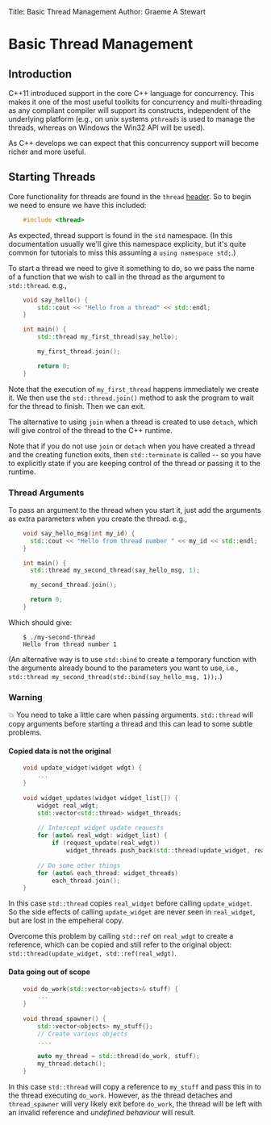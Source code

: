 Title: Basic Thread Management
Author: Graeme A Stewart

Basic Thread Management
=======================

Introduction
------------

C++11 introduced support in the core C++ language for
concurrency. This makes it one of the most useful toolkits for
concurrency and multi-threading as any compliant compiler will support
its constructs, independent of the underlying platform (e.g., on 
unix systems `pthreads` is used to manage the threads, whereas on
Windows the Win32 API will be used).

As C++ develops we can expect that this concurrency support will
become richer and more useful.

Starting Threads
----------------

Core functionality for threads are found in the `thread` 
[header](http://www.cplusplus.com/reference/thread/). So to
begin we need to ensure we have this included:

```cpp
	#include <thread>
```

As expected, thread support is found in the `std` namespace. (In this
documentation usually we'll give this namespace explicity, but it's
quite common for tutorials to miss this assuming a 
`using namespace std;`.)

To start a thread we need to give it something to do, so we pass the
name of a function that we wish to call in the thread as the argument
to `std::thread`. e.g.,

```cpp
	void say_hello() {
		std::cout << "Hello from a thread" << std::endl;
	}

	int main() {
		std::thread my_first_thread(say_hello);

		my_first_thread.join();

		return 0;
	}
```

Note that the execution of `my_first_thread` happens immediately we
create it. We then use the `std::thread.join()` method to ask the
program to wait for the thread to finish. Then we can exit.

The alternative to using `join` when a thread is created to use `detach`,
which will give control of the thread to the C++ runtime.

Note that if you do not use `join` or `detach` when you have created a
thread and the creating function exits, then `std::terminate` is
called -- so you have to explicitly state if you are keeping control
of the thread or passing it to the runtime.

### Thread Arguments ###

To pass an argument to the thread when you start it, just add the
arguments as extra parameters when you create the thread. e.g.,

```cpp
	void say_hello_msg(int my_id) {
	  std::cout << "Hello from thread number " << my_id << std::endl;
	}

	int main() {
	  std::thread my_second_thread(say_hello_msg, 1);

	  my_second_thread.join();

	  return 0;
	}
```

Which should give:

```
	$ ./my-second-thread
	Hello from thread number 1
```

(An alternative way is to use `std::bind` to create a temporary
function with the arguments already bound to the parameters you want to use,
i.e., `std::thread my_second_thread(std::bind(say_hello_msg, 1));`.)

### Warning ###

:boom: You need to take a little care when passing arguments. `std::thread`
will copy arguments before starting a thread and this can lead to some
subtle problems.

#### Copied data is not the original ####

```cpp
	void update_widget(widget wdgt) {
		...
    }
    
    void widget_updates(widget widget_list[]) {
		widget real_wdgt;
		std::vector<std::thread> widget_threads;
		
		// Intercept widget update requests
		for (auto& real_wdgt: widget_list) {
			if (request_update(real_wdgt))
				widget_threads.push_back(std::thread(update_widget, real_wdgt));
		
		// Do some other things
		for (auto& each_thread: widget_threads)
			each_thread.join();
	}
```

In this case `std::thread` copies `real_widget` before calling
`update_widget`. So the side effects of calling `update_widget`
are never seen in `real_widget`, but are lost in the empeheral 
copy.

Overcome this problem by calling `std::ref` on `real_wdgt` to
create a reference, which can be copied and still refer to the
original object: `std::thread(update_widget, std::ref(real_wdgt)`.

#### Data going out of scope ####


```cpp
	void do_work(std::vector<objects>& stuff) {
		...
    }
    
    void thread_spawner() {
		std::vector<objects> my_stuff{};
		// Create various objects
		....
		
		auto my_thread = std::thread(do_work, stuff);
		my_thread.detach();
	}
```

In this case `std::thread` will copy a reference to `my_stuff`
and pass this in to the thread executing `do_work`. However, as
the thread detaches and `thread_spawner` will very likely exit
before `do_work`, the thread will be left with an invalid reference
and _undefined behaviour_ will result.
